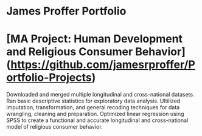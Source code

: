 # James Proffer Portfolio


# [MA Project: Human Development and Religious Consumer Behavior] (https://github.com/jamesrproffer/Portfolio-Projects)

Downloaded and merged multiple longitudinal and cross-national datasets. 
Ran basic descriptive statistics for exploratory data analysis.
Ultilized imputation, transformation, and general recoding techniques for data wrangling, cleaning and preparation.
Optimized linear regression using SPSS to create a functional and accurate longitudinal and cross-national model of religious consumer behavior.
